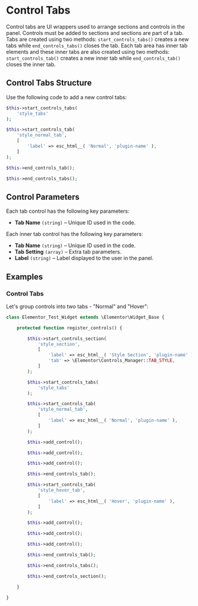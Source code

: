 # Control Tabs

Control tabs are UI wrappers used to arrange sections and controls in the panel. Controls must be added to sections and sections are part of a tab. Tabs are created using two methods: `start_controls_tabs()` creates a new tabs while `end_controls_tabs()` closes the tab. Each tab area has inner tab elements and these inner tabs are also created using two methods: `start_controls_tab()` creates a new inner tab while `end_controls_tab()` closes the inner tab.

## Control Tabs Structure

Use the following code to add a new control tabs:

```php
$this->start_controls_tabs(
	'style_tabs'
);

$this->start_controls_tab(
	'style_normal_tab',
	[
		'label' => esc_html__( 'Normal', 'plugin-name' ),
	]
);

$this->end_controls_tab();

$this->end_controls_tabs();
```

## Control Parameters

Each tab control has the following key parameters:

* **Tab Name** `(string)` – Unique ID used in the code.

Each inner tab control has the following key parameters:

* **Tab Name** `(string)` – Unique ID used in the code.
* **Tab Setting** `(array)` – Extra tab parameters.
* **Label** `(string)` – Label displayed to the user in the panel.

## Examples

### Control Tabs

Let's group controls into two tabs - "Normal" and "Hover":

```php {13-15,17-22,30,32-37,45,47}
class Elementor_Test_Widget extends \Elementor\Widget_Base {

	protected function register_controls() {

		$this->start_controls_section(
			'style_section',
			[
				'label' => esc_html__( 'Style Section', 'plugin-name' ),
				'tab' => \Elementor\Controls_Manager::TAB_STYLE,
			]
		);

		$this->start_controls_tabs(
			'style_tabs'
		);

		$this->start_controls_tab(
			'style_normal_tab',
			[
				'label' => esc_html__( 'Normal', 'plugin-name' ),
			]
		);

		$this->add_control();

		$this->add_control();

		$this->add_control();

		$this->end_controls_tab();

		$this->start_controls_tab(
			'style_hover_tab',
			[
				'label' => esc_html__( 'Hover', 'plugin-name' ),
			]
		);

		$this->add_control();

		$this->add_control();

		$this->add_control();

		$this->end_controls_tab();

		$this->end_controls_tabs();

		$this->end_controls_section();

	}

}
```
